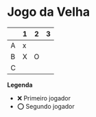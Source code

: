 # Jogo da Velha

|   | 1 | 2 | 3 |
|---|---|---|---|
| A | x |   |   |
| B | X | O |   |
| C |   |   |   |

**Legenda**

- ❌ Primeiro jogador 
- ⭕ Segundo jogador